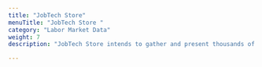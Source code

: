 ```yaml
---
title: "JobTech Store"
menuTitle: "JobTech Store "
category: "Labor Market Data"
weight: 7
description: "JobTech Store intends to gather and present thousands of digital labour market services, all in one place."

---
```


